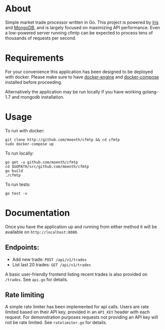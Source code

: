 About
=====

Simple market trade processor written in Go. This project is powered by
[Iris](https://github.com/kataras/iris/) and
[MongoDB](https://www.mongodb.com/), and is largely focused on maximizing API
performance. Even a low-powered server running cfmtp can be expected to
process tens of thousands of requests per second.

Requirements
=====

For your convenience this application has been designed to be deployed
with docker. Please make sure to have
[docker-engine](https://docs.docker.com/engine/installation/) and
[docker-compose](https://docs.docker.com/compose/install/) installed
before proceeding.

Alternatively the application may be run locally if you have working
golang-1.7 and mongodb installation.

Usage
=====

To run with docker:
```
git clone http://github.com/moenth/cfmtp && cd cfmtp
sudo docker-compose up
```

To run locally:
```
go get -u github.com/moenth/cfmtp
cd $GOPATH/src/github.com/moenth/cfmtp
go build
./cfmtp
```

To run tests:
```
go test -v
```

Documentation
=============

Once you have the application up and running from either method
it will be available on `http://localhost:8080`.

Endpoints:
----------

- Add new trade: `POST /api/v1/trades`
- List last 20 trades: `GET /api/v1/trades`

A basic user-friendly frontend listing recent trades is also provided
on `/trades`. See `api.go` for details.

Rate limiting
-------------

A simple rate limiter has been implemented for api calls.
Users are rate limited based on their API key, provided in
an `API_KEY` header with each request. For demonstration purposes
requests not providing an API key will not be rate limited.
See `ratelimiter.go` for details.
